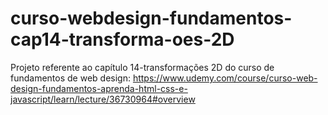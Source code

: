 # curso-webdesign-fundamentos-cap14-transforma-oes-2D
Projeto referente ao capítulo 14-transformações 2D do curso de fundamentos de web design: https://www.udemy.com/course/curso-web-design-fundamentos-aprenda-html-css-e-javascript/learn/lecture/36730964#overview
